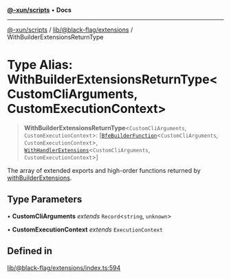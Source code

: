 [**@-xun/scripts**](../../../../README.md) • **Docs**

***

[@-xun/scripts](../../../../README.md) / [lib/@black-flag/extensions](../README.md) / WithBuilderExtensionsReturnType

# Type Alias: WithBuilderExtensionsReturnType\<CustomCliArguments, CustomExecutionContext\>

> **WithBuilderExtensionsReturnType**\<`CustomCliArguments`, `CustomExecutionContext`\>: [[`BfeBuilderFunction`](BfeBuilderFunction.md)\<`CustomCliArguments`, `CustomExecutionContext`\>, [`WithHandlerExtensions`](WithHandlerExtensions.md)\<`CustomCliArguments`, `CustomExecutionContext`\>]

The array of extended exports and high-order functions returned by
[withBuilderExtensions](../functions/withBuilderExtensions.md).

## Type Parameters

• **CustomCliArguments** *extends* `Record`\<`string`, `unknown`\>

• **CustomExecutionContext** *extends* `ExecutionContext`

## Defined in

[lib/@black-flag/extensions/index.ts:594](https://github.com/Xunnamius/xscripts/blob/ce701f3d57da9f82ee0036320bc62d5c51233011/lib/@black-flag/extensions/index.ts#L594)

